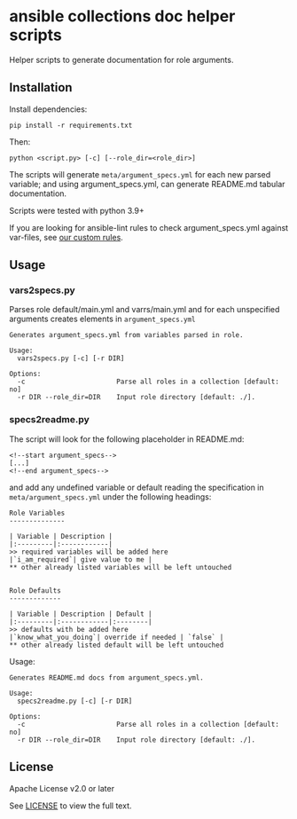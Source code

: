 # ansible collections doc helper scripts

Helper scripts to generate documentation for role arguments.

## Installation

Install dependencies:

    pip install -r requirements.txt

Then:

    python <script.py> [-c] [--role_dir=<role_dir>]

The scripts will generate `meta/argument_specs.yml` for each new parsed variable; and using argument_specs.yml, can generate README.md tabular documentation.

Scripts were tested with python 3.9+

If you are looking for ansible-lint rules to check argument_specs.yml against var-files, see [our custom rules](https://github.com/ansible-middleware/ansible-lint-custom-rules).


## Usage


### vars2specs.py


Parses role default/main.yml and varrs/main.yml and for each unspecified arguments creates elements in `argument_specs.yml`

```
Generates argument_specs.yml from variables parsed in role.

Usage:
  vars2specs.py [-c] [-r DIR]

Options:
  -c                       Parse all roles in a collection [default: no]
  -r DIR --role_dir=DIR    Input role directory [default: ./].
```


### specs2readme.py

The script will look for the following placeholder in README.md:
```
<!--start argument_specs-->
[...]
<!--end argument_specs-->
```

and add any undefined variable or default reading the specification in `meta/argument_specs.yml` under the following headings:

```
Role Variables
--------------

| Variable | Description |
|:---------|:------------|
>> required variables will be added here
|`i_am_required`| give value to me |
** other already listed variables will be left untouched


Role Defaults
-------------

| Variable | Description | Default |
|:---------|:------------|:--------|
>> defaults with be added here
|`know_what_you_doing`| override if needed | `false` |
** other already listed default will be left untouched
```


Usage:

```
Generates README.md docs from argument_specs.yml.

Usage:
  specs2readme.py [-c] [-r DIR]

Options:
  -c                       Parse all roles in a collection [default: no]
  -r DIR --role_dir=DIR    Input role directory [default: ./].
```


## License

Apache License v2.0 or later

See [LICENSE](LICENSE) to view the full text.
